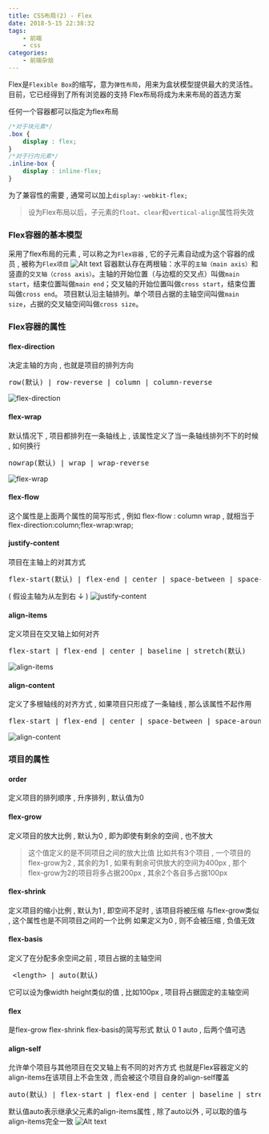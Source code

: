 ```yaml
---
title: CSS布局(2) - Flex
date: 2018-5-15 22:38:32
tags: 
	- 前端
	- css
categories: 
	- 前端杂烩
---
```


Flex是`Flexible Box`的缩写，意为`弹性布局`，用来为盒状模型提供最大的灵活性。
目前，它已经得到了所有浏览器的支持
Flex布局将成为未来布局的首选方案
<!-- more -->
任何一个容器都可以指定为flex布局
```css
/*对于块元素*/
.box {
	display : flex;
}
/*对于行内元素*/
.inline-box {
	display : inline-flex;
}
```
为了兼容性的需要 , 通常可以加上`display:-webkit-flex;`
> 设为Flex布局以后，子元素的`float`、`clear`和`vertical-align`属性将失效

### Flex容器的基本模型
采用了flex布局的元素 , 可以称之为`Flex容器` , 它的子元素自动成为这个容器的成员 , 被称为`Flex项目`
![Alt text](/images/前端杂烩/flex/Flex容器.png)
容器默认存在两根轴：水平的`主轴（main axis）`和竖直的`交叉轴（cross axis）`。主轴的开始位置（与边框的交叉点）叫做`main start`，结束位置叫做`main end`；交叉轴的开始位置叫做`cross start`，结束位置叫做`cross end`。
项目默认沿主轴排列。单个项目占据的主轴空间叫做`main size`，占据的交叉轴空间叫做`cross size`。

### Flex容器的属性
#### flex-direction
决定主轴的方向 , 也就是项目的排列方向
<pre>row(默认) | row-reverse | column | column-reverse</pre>
![flex-direction](/images/前端杂烩/flex/flex-direction.png)

#### flex-wrap
默认情况下 , 项目都排列在一条轴线上 , 该属性定义了当一条轴线排列不下的时候 , 如何换行
<pre>nowrap(默认) | wrap | wrap-reverse</pre>
![flex-wrap](/images/前端杂烩/flex/flex-wrap.jpg)

#### flex-flow
这个属性是上面两个属性的简写形式 , 例如
flex-flow : column wrap , 就相当于 flex-direction:column;flex-wrap:wrap;

#### justify-content
项目在主轴上的对其方式
<pre>flex-start(默认) | flex-end | center | space-between | space-around</pre>
( 假设主轴为从左到右 ↓ )
![justify-content](/images/前端杂烩/flex/justify-content.png)

#### align-items
定义项目在交叉轴上如何对齐
<pre>flex-start | flex-end | center | baseline | stretch(默认)</pre>
![align-items](/images/前端杂烩/flex/align-items.png)

#### align-content
定义了多根轴线的对齐方式 , 如果项目只形成了一条轴线 , 那么该属性不起作用
<pre>flex-start | flex-end | center | space-between | space-around | stretch(默认)</pre>
![align-content](/images/前端杂烩/flex/align-content.png)


### 项目的属性

#### order
定义项目的排列顺序 , 升序排列 , 默认值为0

#### flex-grow
定义项目的放大比例 , 默认为0 , 即为即使有剩余的空间 , 也不放大
> 这个值定义的是不同项目之间的放大比值
> 比如共有3个项目 , 一个项目的flex-grow为2 , 其余的为1 , 如果有剩余可供放大的空间为400px , 那个flex-grow为2的项目将多占据200px , 其余2个各自多占据100px

#### flex-shrink
定义项目的缩小比例 , 默认为1 , 即空间不足时 , 该项目将被压缩
与flex-grow类似 , 这个属性也是不同项目之间的一个比例
如果定义为0 , 则不会被压缩 , 负值无效

#### flex-basis
定义了在分配多余空间之前 , 项目占据的主轴空间
<pre> &lt;length&gt; | auto(默认)</pre>
它可以设为像width height类似的值 , 比如100px , 项目将占据固定的主轴空间

#### flex
是flex-grow flex-shrink flex-basis的简写形式
默认 0 1 auto , 后两个值可选

#### align-self
允许单个项目与其他项目在交叉轴上有不同的对齐方式
也就是Flex容器定义的align-items在该项目上不会生效 , 而会被这个项目自身的align-self覆盖
<pre>auto(默认) | flex-start | flex-end | center | baseline | stretch</pre>
默认值auto表示继承父元素的align-items属性 , 除了auto以外 , 可以取的值与align-items完全一致
![Alt text](/images/前端杂烩/flex/align-self.png)

